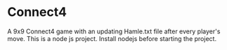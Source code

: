 # Connect4
A 9x9 Connect4 game with an updating Hamle.txt file after every player's move.
This is a node js project. Install nodejs before starting the project.
